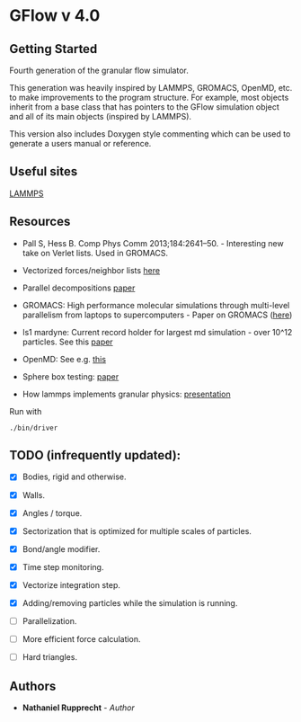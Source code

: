 # GFlow v 4.0

## Getting Started 

Fourth generation of the granular flow simulator.

This generation was heavily inspired by LAMMPS, GROMACS, OpenMD, etc. to make improvements to the program structure. For example, most objects inherit from a base class that has pointers to the GFlow simulation object and all of its main objects (inspired by LAMMPS).

This version also includes Doxygen style commenting which can be used to generate a users manual or reference.

## Useful sites

[LAMMPS](https://github.com/lammps/lammps)

## Resources

* Pall S, Hess B. Comp Phys Comm 2013;184:2641–50. - Interesting new take on Verlet lists. Used in GROMACS.

* Vectorized forces/neighbor lists [here](ftp://crack.seismo.unr.edu/downloads/russell/O(N)/grest_1989_vectorized_link_cell_code_md.PDF)

* Parallel decompositions [paper](http://citeseerx.ist.psu.edu/viewdoc/download?doi=10.1.1.35.6047&rep=rep1&type=pdf)

* GROMACS: High performance molecular simulations through multi-level parallelism from laptops to supercomputers - Paper on GROMACS ([here](https://ac.els-cdn.com/S2352711015000059/1-s2.0-S2352711015000059-main.pdf?_tid=172b148a-bf48-40e9-8fb3-c210caa2a2a7&acdnat=1533416934_b748d45793aa0d659b50d701157ada1a))

* ls1 mardyne: Current record holder for largest md simulation - over 10^12 particles. See this [paper](https://arxiv.org/pdf/1408.4599.pdf)

* OpenMD: See e.g. [this](http://openmd.org/wp-content/docs/OpenMD-2.5.pdf)

* Sphere box testing: [paper](https://pdfs.semanticscholar.org/ede0/ef718fc599b9af6ca909db3696c9e87f7192.pdf)

* How lammps implements granular physics: [presentation](https://lammps.sandia.gov/workshops/Feb10/Christoph_Kloss/granular.pdf)

Run with
```
./bin/driver
```

## TODO (infrequently updated):

- [x] Bodies, rigid and otherwise.

- [x] Walls.

- [x] Angles / torque.

- [x] Sectorization that is optimized for multiple scales of particles.

- [x] Bond/angle modifier.

- [x] Time step monitoring.

- [x] Vectorize integration step.

- [x] Adding/removing particles while the simulation is running.

- [ ] Parallelization.

- [ ] More efficient force calculation.

- [ ] Hard triangles.

## Authors
* **Nathaniel Rupprecht** - *Author*
